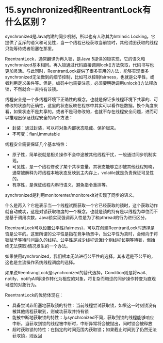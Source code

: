 # 15.synchronized和ReentrantLock有什么区别？

synchronized是Java内建的同步机制，所以也有人称其为Intrinsic Locking，它提供了互斥的语义和可见性，当一个线程已经获取当前锁时，其他试图获取的线程只能等待或者阻塞在那里。

ReentrantLock，通常翻译为再入锁，是Java 5提供的锁实现，它的语义和synchronized基本相同。再入锁通过代码直接调用lock()方法获取，代码书写也更加灵活。与此同时，ReentrantLock提供了很多实用的方法，能够实现很多synchronized无法做到的细节控制，比如可以控制fairness，也就是公平性，或者利用定义条件等。但是，编码中也需要注意，必须要明确调用unlock()方法释放锁，不然就会一直持有该锁。

线程安全是一个多线程环境下正确性的概念，也就是保证多线程环境下共享的、可修改的状态的正确性，这里的状态反映在程序中其实可以看作是数据。换个角度来看，如果状态不是共享的，或者不是可修改的，也就不存在线程安全问题，进而可以推理出保证线程安全的两个方法：

+ 封装：通过封装，可以将对象内部状态隐藏、保护起来。
+ 不可变：fianl,immutable

线程安全需要保证几个基本特性：

+ 原子性，简单说就是相关操作不会中途被其他线程干扰，一般通过同步机制实现。
+ 可见性，是一个线程修改了某个共享变量，其状态能够立即被其他线程知晓，通常被解释为将线程本地状态反映到主内存上，volatile就是负责保证可见性的。
+ 有序性，是保证线程内串行语义，避免指令重排等。

synchronized是利用monitorenter/monitorexit对实现了同步的语义。

什么是再入？它是表示当一个线程试图获取一个它已经获取的锁时，这个获取动作就自动成功，这是对锁获取粒度的一个概念，也就是锁的持有是以线程为单位而不是基于调用次数。Java锁实现强调再入性是为了和pthread的行为进行区分。

ReentrantLock可以设置公平性(fairness)，可以在创建ReentrantLock时选择是否是公平的。这里所谓的公平性是指在竞争场景中，当公平性为真时，会倾向于将锁赋予等待时间最久的线程。公平性是减少线程饥饿(个别线程长期等待锁，但始终无法获取)情况发生的一个办法。

如果使用synchronized，我们根本无法进行公平性的选择，其永远是不公平的，这也是主流操作系统线程调度的选择。

如果说ReentrangLock是synchronized的替代选择，Condition则是将wait、notify、notifyAll等操作转化为相应的对象，将复杂而晦涩的同步操作转变为直观可控的对象行为。

ReentrantLock的优势体现在：

+ 具备尝试非阻塞地获取锁的特性：当前线程尝试获取锁，如果这一时刻锁没有被其他线程获取到，则成功获取并持有锁
+ 能被中断地获取锁的特性：与synchronized不同，获取到锁的线程能够响应中断，当获取到锁的线程被中断时，中断异常将会被抛出，同时锁会被释放
+ 超时获取锁的特性：在指定的时间范围内获取锁；如果截止时间到了仍然无法获取锁，则返回

